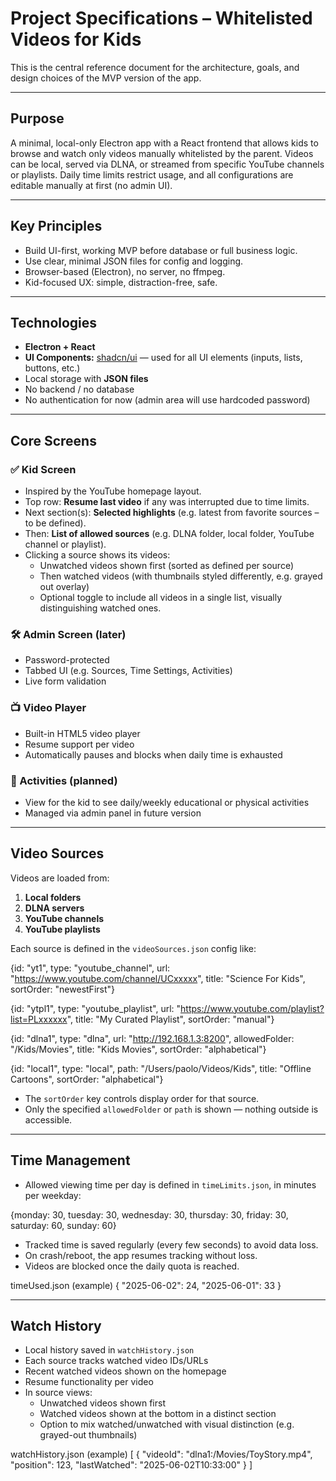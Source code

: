 # Project Specifications – Whitelisted Videos for Kids

This is the central reference document for the architecture, goals, and design choices of the MVP version of the app.

---

## Purpose

A minimal, local-only Electron app with a React frontend that allows kids to browse and watch only videos manually whitelisted by the parent. Videos can be local, served via DLNA, or streamed from specific YouTube channels or playlists. Daily time limits restrict usage, and all configurations are editable manually at first (no admin UI).

---

## Key Principles

- Build UI-first, working MVP before database or full business logic.
- Use clear, minimal JSON files for config and logging.
- Browser-based (Electron), no server, no ffmpeg.
- Kid-focused UX: simple, distraction-free, safe.

---

## Technologies

- **Electron + React**
- **UI Components:** [shadcn/ui](https://ui.shadcn.com) — used for all UI elements (inputs, lists, buttons, etc.)
- Local storage with **JSON files**
- No backend / no database
- No authentication for now (admin area will use hardcoded password)

---

## Core Screens

### ✅ Kid Screen

- Inspired by the YouTube homepage layout.
- Top row: **Resume last video** if any was interrupted due to time limits.
- Next section(s): **Selected highlights** (e.g. latest from favorite sources – to be defined).
- Then: **List of allowed sources** (e.g. DLNA folder, local folder, YouTube channel or playlist).
- Clicking a source shows its videos:
  - Unwatched videos shown first (sorted as defined per source)
  - Then watched videos (with thumbnails styled differently, e.g. grayed out overlay)
  - Optional toggle to include all videos in a single list, visually distinguishing watched ones.

### 🛠️ Admin Screen (later)

- Password-protected
- Tabbed UI (e.g. Sources, Time Settings, Activities)
- Live form validation

### 📺 Video Player

- Built-in HTML5 video player
- Resume support per video
- Automatically pauses and blocks when daily time is exhausted

### 📆 Activities (planned)

- View for the kid to see daily/weekly educational or physical activities
- Managed via admin panel in future version

---

## Video Sources

Videos are loaded from:

1. **Local folders**
2. **DLNA servers**
3. **YouTube channels**
4. **YouTube playlists**

Each source is defined in the `videoSources.json` config like:

{id: "yt1", type: "youtube_channel", url: "https://www.youtube.com/channel/UCxxxxx", title: "Science For Kids", sortOrder: "newestFirst"}

{id: "ytpl1", type: "youtube_playlist", url: "https://www.youtube.com/playlist?list=PLxxxxxx", title: "My Curated Playlist", sortOrder: "manual"}

{id: "dlna1", type: "dlna", url: "http://192.168.1.3:8200", allowedFolder: "/Kids/Movies", title: "Kids Movies", sortOrder: "alphabetical"}

{id: "local1", type: "local", path: "/Users/paolo/Videos/Kids", title: "Offline Cartoons", sortOrder: "alphabetical"}

- The `sortOrder` key controls display order for that source.
- Only the specified `allowedFolder` or `path` is shown — nothing outside is accessible.

---

## Time Management

- Allowed viewing time per day is defined in `timeLimits.json`, in minutes per weekday:

{monday: 30, tuesday: 30, wednesday: 30, thursday: 30, friday: 30, saturday: 60, sunday: 60}

- Tracked time is saved regularly (every few seconds) to avoid data loss.
- On crash/reboot, the app resumes tracking without loss.
- Videos are blocked once the daily quota is reached.

timeUsed.json (example)
{
  "2025-06-02": 24,
  "2025-06-01": 33
}

---

## Watch History

- Local history saved in `watchHistory.json`
- Each source tracks watched video IDs/URLs
- Recent watched videos shown on the homepage
- Resume functionality per video
- In source views:
  - Unwatched videos shown first
  - Watched videos shown at the bottom in a distinct section
  - Option to mix watched/unwatched with visual distinction (e.g. grayed-out thumbnails)


watchHistory.json (example)
[
  {
    "videoId": "dlna1:/Movies/ToyStory.mp4",
    "position": 123,
    "lastWatched": "2025-06-02T10:33:00"
  }
]


